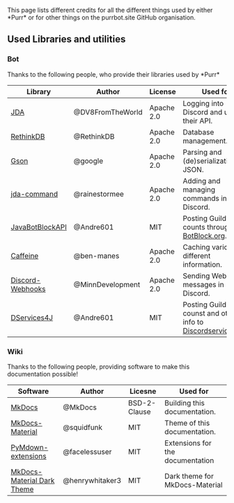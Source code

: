This page lists different credits for all the different things used by either \*Purr* or for other things on the purrbot.site GitHub organisation.

## Used Libraries and utilities 

[JDA]: https://github.com/DV8FromTheWorld/JDA
[RethinkDB]: https://github.com/rethinkdb/rethinkdb
[Gson]: https://github.com/google/gson
[jda-command]: https://github.com/rainestormee/jda-command
[JavaBotBlockAPI]: https://github.com/botblock/JavaBotBlockAPI
[Caffeine]: https://github.com/ben-manes/caffeine
[Discord-Webhooks]: https://github.com/MinnDevelopment/discord-webhooks
[DServices4J]: https://github.com/DiscordServices/DServices4J

[BotBlock.org]: https://botblock.org
[Discordservices.net]: https://discordservices.net

[MkDocs]: https://github.com/mkdocs/mkdocs
[MkDocs-Material]: https://github.com/squidfunk/mkdocs-material
[PyMdown-extensions]: https://github.com/facelessuser/pymdown-extension
[MkDocs-Material Dark Theme]: https://github.com/enrywhitaker3/mkdocs-material-dark-theme

### Bot
Thanks to the following people, who provide their libraries used by \*Purr*

| Library            | Author           | License    | Used for                                                      |
| ------------------ | ---------------- | ---------- | ------------------------------------------------------------- |
| [JDA]              | @DV8FromTheWorld | Apache 2.0 | Logging into Discord and using their API.                     |
| [RethinkDB]        | @RethinkDB       | Apache 2.0 | Database management.                                          |
| [Gson]             | @google          | Apache 2.0 | Parsing and (de)serialization of JSON.                        |
| [jda-command]      | @rainestormee    | Apache 2.0 | Adding and managing commands in Discord.                      |
| [JavaBotBlockAPI]  | @Andre601        | MIT        | Posting Guild counts through [BotBlock.org].                  |
| [Caffeine]         | @ben-manes       | Apache 2.0 | Caching various different information.                        |
| [Discord-Webhooks] | @MinnDevelopment | Apache 2.0 | Sending Webhook messages in Discord.                          |
| [DServices4J]      | @Andre601        | MIT        | Posting Guild counst and other info to [Discordservices.net]. |

### Wiki
Thanks to the following people, providing software to make this documentation possible!

| Software                     | Author          | Licesne      | Used for                         |
| ---------------------------- | --------------- | ------------ | -------------------------------- |
| [MkDocs]                     | @MkDocs         | BSD-2-Clause | Building this documentation.     |
| [MkDocs-Material]            | @squidfunk      | MIT          | Theme of this documentation.     |
| [PyMdown-extensions]         | @facelessuser   | MIT          | Extensions for the documentation |
| [MkDocs-Material Dark Theme] | @henrywhitaker3 | MIT          | Dark theme for MkDocs-Material   |
